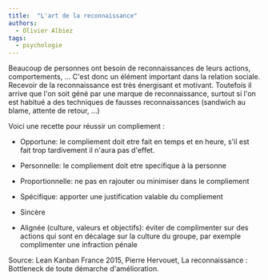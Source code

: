 ```yaml
---
title:  "L'art de la reconnaissance"
authors:
  - Olivier Albiez
tags:
  - psychologie
---
```


Beaucoup de personnes ont besoin de reconnaissances de leurs actions, comportements, ... C'est donc un élément important dans la relation sociale. Recevoir de la reconnaissance est très énergisant et motivant.
Toutefois il arrive que l'on soit géné par une marque de reconnaissance, surtout si l'on est habitué a des techniques de fausses reconnaissances (sandwich au blame, attente de retour, ...)

Voici une recette pour réussir un compliement :

- Opportune: le compliement doit etre fait en temps et en heure, s'il est fait trop tardivement il n'aura pas d'effet.

- Personnelle: le compliement doit etre specifique à la personne

- Proportionnelle: ne pas en rajouter ou minimiser dans le compliement

- Spécifique: apporter une justification valable du compliement

- Sincère

- Alignée (culture, valeurs et objectifs): éviter de complimenter sur des actions qui sont en décalage sur la culture du groupe, par exemple complimenter une infraction pénale


Source: Lean Kanban France 2015, Pierre Hervouet, La reconnaissance : Bottleneck de toute démarche d'amélioration.